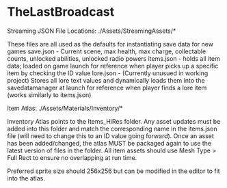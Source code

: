 # TheLastBroadcast

Streaming JSON File Locations:
./Assets/StreamingAssets/*

These files are all used as the defaults for instantiating save data for new games
save.json - Current scene, max health, max charge, collectable counts, unlocked abilities, unlocked radio powers
items.json - holds all item data; loaded on game launch for reference when player picks up a specific item by checking the ID value
lore.json - (Currently unusued in working project) Stores all lore text values and dynamically loads them into the savedatamanager at launch for reference when player finds a lore item (works similarly to items.json)


Item Atlas:
./Assets/Materials/Inventory/*

Inventory Atlas points to the Items_HiRes folder. Any asset updates must be added into this folder and match the corresponding name in the items.json file (will need to change this to an ID value going forward). Once an asset has been added/changed, the atlas MUST be packaged again to use the latest version of files in the folder. All item assets should use Mesh Type > Full Rect to ensure no overlapping at run time. 

Preferred sprite size should 256x256 but can be modified in the editor to fit into the atlas.
